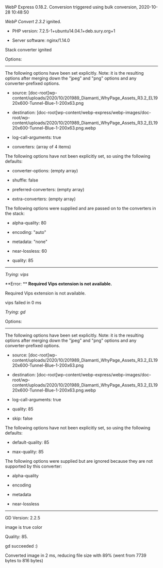 WebP Express 0.18.2. Conversion triggered using bulk conversion, 2020-10-28 10:48:50

*WebP Convert 2.3.2*  ignited.
- PHP version: 7.2.5-1+ubuntu14.04.1+deb.sury.org+1
- Server software: nginx/1.14.0

Stack converter ignited

Options:
------------
The following options have been set explicitly. Note: it is the resulting options after merging down the "jpeg" and "png" options and any converter-prefixed options.
- source: [doc-root]wp-content/uploads/2020/10/201989_Diamanti_WhyPage_Assets_R3.2_EL1920x600-Tunnel-Blue-1-200x63.png
- destination: [doc-root]wp-content/webp-express/webp-images/doc-root/wp-content/uploads/2020/10/201989_Diamanti_WhyPage_Assets_R3.2_EL1920x600-Tunnel-Blue-1-200x63.png.webp
- log-call-arguments: true
- converters: (array of 4 items)

The following options have not been explicitly set, so using the following defaults:
- converter-options: (empty array)
- shuffle: false
- preferred-converters: (empty array)
- extra-converters: (empty array)

The following options were supplied and are passed on to the converters in the stack:
- alpha-quality: 80
- encoding: "auto"
- metadata: "none"
- near-lossless: 60
- quality: 85
------------


*Trying: vips* 

**Error: ** **Required Vips extension is not available.** 
Required Vips extension is not available.
vips failed in 0 ms

*Trying: gd* 

Options:
------------
The following options have been set explicitly. Note: it is the resulting options after merging down the "jpeg" and "png" options and any converter-prefixed options.
- source: [doc-root]wp-content/uploads/2020/10/201989_Diamanti_WhyPage_Assets_R3.2_EL1920x600-Tunnel-Blue-1-200x63.png
- destination: [doc-root]wp-content/webp-express/webp-images/doc-root/wp-content/uploads/2020/10/201989_Diamanti_WhyPage_Assets_R3.2_EL1920x600-Tunnel-Blue-1-200x63.png.webp
- log-call-arguments: true
- quality: 85
- skip: false

The following options have not been explicitly set, so using the following defaults:
- default-quality: 85
- max-quality: 85

The following options were supplied but are ignored because they are not supported by this converter:
- alpha-quality
- encoding
- metadata
- near-lossless
------------

GD Version: 2.2.5
image is true color
Quality: 85. 
gd succeeded :)

Converted image in 2 ms, reducing file size with 89% (went from 7739 bytes to 816 bytes)
